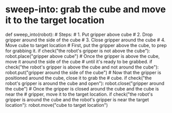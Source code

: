 # sweep-into: grab the cube and move it to the target location
def sweep_into(robot):
    # Steps:
    #  1. Put gripper above cube
    #  2. Drop gripper around the side of the cube
    #  3. Close gripper around the cube
    #  4. Move cube to target location
    # First, put the gripper above the cube, to prep for grabbing it.
    if check("the robot's gripper is not above the cube"):
        robot.place("gripper above cube")
    # Once the gripper is above the cube, move it around the side of the cube
    # until it's ready to be grabbed.
    if check("the robot's gripper is above the cube and not around the cube"):
        robot.put("gripper around the side of the cube")
    # Now that the gripper is positioned around the cube, close it to grab the
    # cube.
    if check("the robot's gripper is around the cube and open"):
        robot.close("gripper around the cube")
    # Once the gripper is closed around the cube and the cube is near the
    # gripper, move it to the target location.
    if check("the robot's gripper is around the cube and the robot's gripper is near the target location"):
        robot.move("cube to target location")